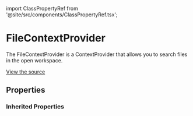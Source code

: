 import ClassPropertyRef from '@site/src/components/ClassPropertyRef.tsx';

# FileContextProvider

The FileContextProvider is a ContextProvider that allows you to search files in the open workspace.

[View the source](https://github.com/continuedev/continue/blob/main/server/continuedev/libs/llm/plugins/context_providers/file.py)

## Properties



### Inherited Properties

<ClassPropertyRef name='title' details='{&quot;title&quot;: &quot;Title&quot;, &quot;default&quot;: &quot;file&quot;, &quot;type&quot;: &quot;string&quot;}' required={false} default="file"/>
<ClassPropertyRef name='ide' details='{&quot;title&quot;: &quot;Ide&quot;}' required={false} default=""/>
<ClassPropertyRef name='display_title' details='{&quot;title&quot;: &quot;Display Title&quot;, &quot;default&quot;: &quot;Files&quot;, &quot;type&quot;: &quot;string&quot;}' required={false} default="Files"/>
<ClassPropertyRef name='description' details='{&quot;title&quot;: &quot;Description&quot;, &quot;default&quot;: &quot;Reference files in the current workspace&quot;, &quot;type&quot;: &quot;string&quot;}' required={false} default="Reference files in the current workspace"/>
<ClassPropertyRef name='dynamic' details='{&quot;title&quot;: &quot;Dynamic&quot;, &quot;default&quot;: false, &quot;type&quot;: &quot;boolean&quot;}' required={false} default="False"/>
<ClassPropertyRef name='requires_query' details='{&quot;title&quot;: &quot;Requires Query&quot;, &quot;description&quot;: &quot;Indicates whether the ContextProvider requires a query. For example, the SearchContextProvider requires you to type &#x27;@search &lt;STRING_TO_SEARCH&gt;&#x27;. This will change the behavior of the UI so that it can indicate the expectation for a query.&quot;, &quot;default&quot;: false, &quot;type&quot;: &quot;boolean&quot;}' required={false} default="False"/>
